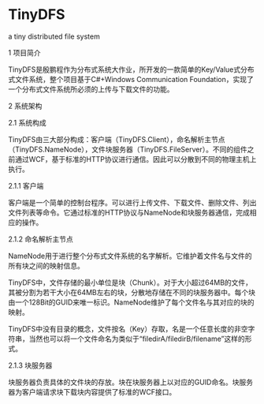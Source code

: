 TinyDFS
=======

a tiny distributed file system

1	项目简介

TinyDFS是殷鹏程作为分布式系统大作业，所开发的一款简单的Key/Value式分布式文件系统，整个项目基于C#+Windows Communication Foundation，实现了一个分布式文件系统所必须的上传与下载文件的功能。


2	系统架构

2.1	系统构成

TinyDFS由三大部分构成：客户端（TinyDFS.Client），命名解析主节点（TinyDFS.NameNode），文件块服务器（TinyDFS.FileServer）。不同的组件之前通过WCF，基于标准的HTTP协议进行通信。因此可以分散到不同的物理主机上执行。

2.1.1	客户端

客户端是一个简单的控制台程序。可以进行上传文件、下载文件、删除文件、列出文件列表等命令。它通过标准的HTTP协议与NameNode和块服务器通信，完成相应的操作。

2.1.2	命名解析主节点

NameNode用于进行整个分布式文件系统的名字解析。它维护着文件名与文件的所有块之间的映射信息。

TinyDFS中，文件存储的最小单位是块（Chunk）。对于大小超过64MB的文件，其被分割为若干大小在64MB左右的块，分散地存储在不同的块服务器中。每个块由一个128Bit的GUID来唯一标识。NameNode维护了每个文件名与其对应的块的映射。

TinyDFS中没有目录的概念，文件按名（Key）存取，名是一个任意长度的非空字符串，当然也可以将一个文件命名为类似于“filedirA/filedirB/filename”这样的形式。

2.1.3	块服务器

块服务器负责具体的文件块的存放。块在块服务器上以对应的GUID命名。块服务器为客户端请求块下载块内容提供了标准的WCF接口。
